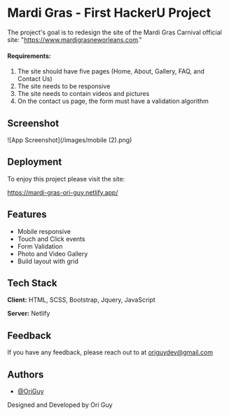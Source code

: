 # Mardi Gras - First HackerU Project
The project's goal is to redesign the site of the Mardi Gras Carnival official site: "https://www.mardigrasneworleans.com."

#### Requirements:
1. The site should have five pages (Home, About, Gallery, FAQ, and Contact Us)
2. The site needs to be responsive
3. The site needs to contain videos and pictures
4. On the contact us page, the form must have a validation algorithm

## Screenshot

![App Screenshot](/images/mobile (2).png)


## Deployment

To enjoy this project please visit the site:

https://mardi-gras-ori-guy.netlify.app/

## Features
- Mobile responsive
- Touch and Click events 
- Form Validation
- Photo and Video Gallery
- Build layout with grid


## Tech Stack

**Client:** HTML, SCSS, Bootstrap, Jquery, JavaScript

**Server:** Netlify

## Feedback

If you have any feedback, please reach out to at origuydev@gmail.com


## Authors

- [@OriGuy](https://github.com/OriGuyUniqueDev?tab=projects&type=classic)




Designed and Developed by Ori Guy


